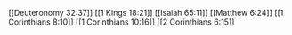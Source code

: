 [[Deuteronomy 32:37]]
[[1 Kings 18:21]]
[[Isaiah 65:11]]
[[Matthew 6:24]]
[[1 Corinthians 8:10]]
[[1 Corinthians 10:16]]
[[2 Corinthians 6:15]]
